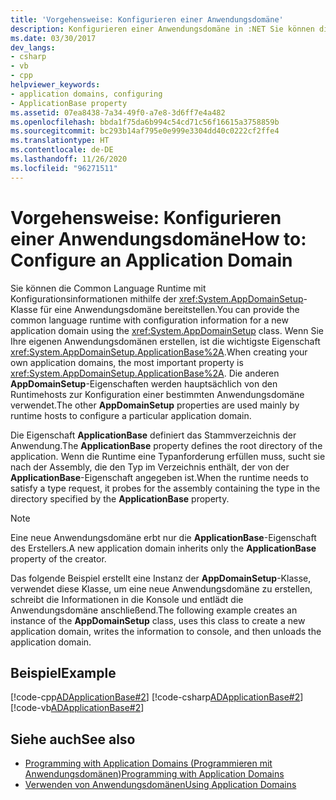 ```yaml
---
title: 'Vorgehensweise: Konfigurieren einer Anwendungsdomäne'
description: Konfigurieren einer Anwendungsdomäne in :NET Sie können die Common Language Runtime (CLR) mit Konfigurationsinformationen mithilfe der Klasse „AppDomainSetup“ für eine Anwendungsdomäne bereitstellen.
ms.date: 03/30/2017
dev_langs:
- csharp
- vb
- cpp
helpviewer_keywords:
- application domains, configuring
- ApplicationBase property
ms.assetid: 07ea8438-7a34-49f0-a7e8-3d6ff7e4a482
ms.openlocfilehash: bbda1f75da6b994c54cd71c56f16615a3758859b
ms.sourcegitcommit: bc293b14af795e0e999e3304dd40c0222cf2ffe4
ms.translationtype: HT
ms.contentlocale: de-DE
ms.lasthandoff: 11/26/2020
ms.locfileid: "96271511"
---
```

# <a name="how-to-configure-an-application-domain"></a><span data-ttu-id="de208-104">Vorgehensweise: Konfigurieren einer Anwendungsdomäne</span><span class="sxs-lookup"><span data-stu-id="de208-104">How to: Configure an Application Domain</span></span>

<span data-ttu-id="de208-105">Sie können die Common Language Runtime mit Konfigurationsinformationen mithilfe der <xref:System.AppDomainSetup>-Klasse für eine Anwendungsdomäne bereitstellen.</span><span class="sxs-lookup"><span data-stu-id="de208-105">You can provide the common language runtime with configuration information for a new application domain using the <xref:System.AppDomainSetup> class.</span></span> <span data-ttu-id="de208-106">Wenn Sie Ihre eigenen Anwendungsdomänen erstellen, ist die wichtigste Eigenschaft <xref:System.AppDomainSetup.ApplicationBase%2A>.</span><span class="sxs-lookup"><span data-stu-id="de208-106">When creating your own application domains, the most important property is <xref:System.AppDomainSetup.ApplicationBase%2A>.</span></span> <span data-ttu-id="de208-107">Die anderen **AppDomainSetup**-Eigenschaften werden hauptsächlich von den Runtimehosts zur Konfiguration einer bestimmten Anwendungsdomäne verwendet.</span><span class="sxs-lookup"><span data-stu-id="de208-107">The other **AppDomainSetup** properties are used mainly by runtime hosts to configure a particular application domain.</span></span>  
  
 <span data-ttu-id="de208-108">Die Eigenschaft **ApplicationBase** definiert das Stammverzeichnis der Anwendung.</span><span class="sxs-lookup"><span data-stu-id="de208-108">The **ApplicationBase** property defines the root directory of the application.</span></span> <span data-ttu-id="de208-109">Wenn die Runtime eine Typanforderung erfüllen muss, sucht sie nach der Assembly, die den Typ im Verzeichnis enthält, der von der **ApplicationBase**-Eigenschaft angegeben ist.</span><span class="sxs-lookup"><span data-stu-id="de208-109">When the runtime needs to satisfy a type request, it probes for the assembly containing the type in the directory specified by the **ApplicationBase** property.</span></span>  
  
> [!NOTE]
> <span data-ttu-id="de208-110">Eine neue Anwendungsdomäne erbt nur die **ApplicationBase**-Eigenschaft des Erstellers.</span><span class="sxs-lookup"><span data-stu-id="de208-110">A new application domain inherits only the **ApplicationBase** property of the creator.</span></span>  
  
 <span data-ttu-id="de208-111">Das folgende Beispiel erstellt eine Instanz der **AppDomainSetup**-Klasse, verwendet diese Klasse, um eine neue Anwendungsdomäne zu erstellen, schreibt die Informationen in die Konsole und entlädt die Anwendungsdomäne anschließend.</span><span class="sxs-lookup"><span data-stu-id="de208-111">The following example creates an instance of the **AppDomainSetup** class, uses this class to create a new application domain, writes the information to console, and then unloads the application domain.</span></span>  
  
## <a name="example"></a><span data-ttu-id="de208-112">Beispiel</span><span class="sxs-lookup"><span data-stu-id="de208-112">Example</span></span>  

 [!code-cpp[ADApplicationBase#2](../../../samples/snippets/cpp/VS_Snippets_CLR/ADApplicationBase/CPP/source2.cpp#2)]
 [!code-csharp[ADApplicationBase#2](../../../samples/snippets/csharp/VS_Snippets_CLR/ADApplicationBase/CS/source2.cs#2)]
 [!code-vb[ADApplicationBase#2](../../../samples/snippets/visualbasic/VS_Snippets_CLR/ADApplicationBase/VB/source2.vb#2)]  
  
## <a name="see-also"></a><span data-ttu-id="de208-113">Siehe auch</span><span class="sxs-lookup"><span data-stu-id="de208-113">See also</span></span>

- [<span data-ttu-id="de208-114">Programming with Application Domains (Programmieren mit Anwendungsdomänen)</span><span class="sxs-lookup"><span data-stu-id="de208-114">Programming with Application Domains</span></span>](application-domains.md#programming-with-application-domains)
- [<span data-ttu-id="de208-115">Verwenden von Anwendungsdomänen</span><span class="sxs-lookup"><span data-stu-id="de208-115">Using Application Domains</span></span>](use.md)
